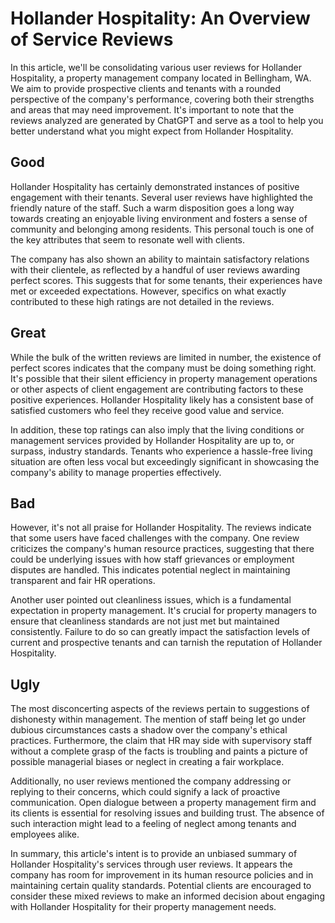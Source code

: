 # Hollander Hospitality: An Overview of Service Reviews

In this article, we'll be consolidating various user reviews for Hollander Hospitality, a property management company located in Bellingham, WA. We aim to provide prospective clients and tenants with a rounded perspective of the company's performance, covering both their strengths and areas that may need improvement. It's important to note that the reviews analyzed are generated by ChatGPT and serve as a tool to help you better understand what you might expect from Hollander Hospitality.

## Good

Hollander Hospitality has certainly demonstrated instances of positive engagement with their tenants. Several user reviews have highlighted the friendly nature of the staff. Such a warm disposition goes a long way towards creating an enjoyable living environment and fosters a sense of community and belonging among residents. This personal touch is one of the key attributes that seem to resonate well with clients.

The company has also shown an ability to maintain satisfactory relations with their clientele, as reflected by a handful of user reviews awarding perfect scores. This suggests that for some tenants, their experiences have met or exceeded expectations. However, specifics on what exactly contributed to these high ratings are not detailed in the reviews.

## Great

While the bulk of the written reviews are limited in number, the existence of perfect scores indicates that the company must be doing something right. It's possible that their silent efficiency in property management operations or other aspects of client engagement are contributing factors to these positive experiences. Hollander Hospitality likely has a consistent base of satisfied customers who feel they receive good value and service.

In addition, these top ratings can also imply that the living conditions or management services provided by Hollander Hospitality are up to, or surpass, industry standards. Tenants who experience a hassle-free living situation are often less vocal but exceedingly significant in showcasing the company's ability to manage properties effectively.

## Bad

However, it's not all praise for Hollander Hospitality. The reviews indicate that some users have faced challenges with the company. One review criticizes the company's human resource practices, suggesting that there could be underlying issues with how staff grievances or employment disputes are handled. This indicates potential neglect in maintaining transparent and fair HR operations.

Another user pointed out cleanliness issues, which is a fundamental expectation in property management. It's crucial for property managers to ensure that cleanliness standards are not just met but maintained consistently. Failure to do so can greatly impact the satisfaction levels of current and prospective tenants and can tarnish the reputation of Hollander Hospitality.

## Ugly

The most disconcerting aspects of the reviews pertain to suggestions of dishonesty within management. The mention of staff being let go under dubious circumstances casts a shadow over the company's ethical practices. Furthermore, the claim that HR may side with supervisory staff without a complete grasp of the facts is troubling and paints a picture of possible managerial biases or neglect in creating a fair workplace.

Additionally, no user reviews mentioned the company addressing or replying to their concerns, which could signify a lack of proactive communication. Open dialogue between a property management firm and its clients is essential for resolving issues and building trust. The absence of such interaction might lead to a feeling of neglect among tenants and employees alike.

In summary, this article's intent is to provide an unbiased summary of Hollander Hospitality's services through user reviews. It appears the company has room for improvement in its human resource policies and in maintaining certain quality standards. Potential clients are encouraged to consider these mixed reviews to make an informed decision about engaging with Hollander Hospitality for their property management needs.
